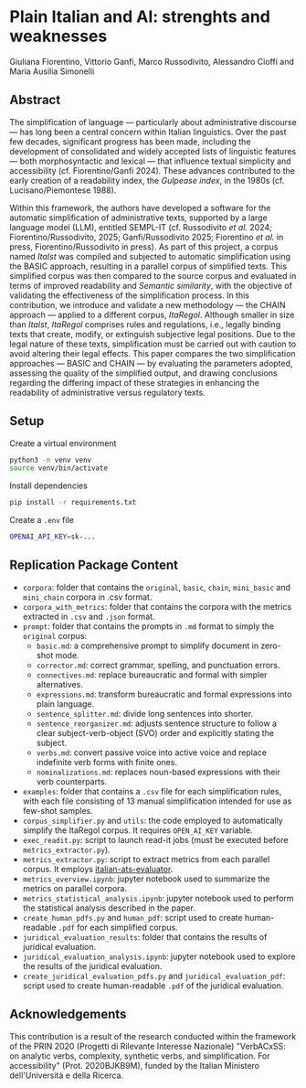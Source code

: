 # Plain Italian and AI: strenghts and weaknesses
Giuliana Fiorentino, Vittorio Ganfi, Marco Russodivito, Alessandro Cioffi and Maria Ausilia Simonelli


## Abstract
The simplification of language — particularly about administrative discourse — has long been a central concern within Italian linguistics. Over the past few decades, significant progress has been made, including the development of consolidated and widely accepted lists of linguistic features — both morphosyntactic and lexical — that influence textual simplicity and accessibility (cf. Fiorentino/Ganfi 2024). These advances contributed to the early creation of a readability index, the *Gulpease index*, in the 1980s (cf. Lucisano/Piemontese 1988).

Within this framework, the authors have developed a software for the automatic simplification of administrative texts, supported by a large language model (LLM), entitled SEMPL-IT (cf. Russodivito *et al.* 2024; Fiorentino/Russodivito, 2025; Ganfi/Russodivito 2025; Fiorentino *et al.* in press, Fiorentino/Russodivito in press). As part of this project, a corpus named *ItaIst* was compiled and subjected to automatic simplification using the BASIC approach, resulting in a parallel corpus of simplified texts. This simplified corpus was then compared to the source corpus and evaluated in terms of improved readability and *Semantic similarity*, with the objective of validating the effectiveness of the simplification process. In this contribution, we introduce and validate a new methodology — the CHAIN approach — applied to a different corpus, *ItaRegol*. Although smaller in size than *ItaIst*, *ItaRegol* comprises rules and regulations, i.e., legally binding texts that create, modify, or extinguish subjective legal positions. Due to the legal nature of these texts, simplification must be carried out with caution to avoid altering their legal effects. This paper compares the two simplification approaches — BASIC and CHAIN — by evaluating the parameters adopted, assessing the quality of the simplified output, and drawing conclusions regarding the differing impact of these strategies in enhancing the readability of administrative versus regulatory texts.


## Setup
Create a virtual environment
```bash
python3 -m venv venv
source venv/bin/activate
```

Install dependencies
```bash
pip install -r requirements.txt
```

Create a `.env` file
```bash
OPENAI_API_KEY=sk-...
```


## Replication Package Content
- `corpora`: folder that contains the `original`, `basic`, `chain`, `mini_basic` and `mini_chain` corpora in .csv format.
- `corpora_with_metrics`: folder that contains the corpora with the metrics extracted in `.csv` and `.json` format.
- `prompt`: folder that contains the prompts in `.md` format to simply the `original` corpus:
  - `basic.md`: a comprehensive prompt to simplify document in zero-shot mode.
  - `corrector.md`: correct grammar, spelling, and punctuation errors.
  - `connectives.md`: replace bureaucratic and formal with simpler alternatives.
  - `expressions.md`: transform bureaucratic and formal expressions into plain language.
  - `sentence_splitter.md`: divide long sentences into shorter.
  - `sentence_reorganizer.md`: adjusts sentence structure to follow a clear subject-verb-object (SVO) order and explicitly stating the subject.
  - `verbs.md`: convert passive voice into active voice and replace indefinite verb forms with finite ones.
  - `nominalizations.md`: replaces noun-based expressions with their verb counterparts.
- `examples`: folder that contains a `.csv` file for each simplification rules, with each file consisting of 13 manual simplification intended for use as few-shot samples.
- `corpus_simplifier.py` and `utils`: the code employed to automatically simplify the ItaRegol corpus. It requires `OPEN_AI_KEY` variable.
- `exec_readit.py`: script to launch read-it jobs (must be executed before `metrics_extractor.py`).
- `metrics_extractor.py`: script to extract metrics from each parallel corpus. It employs [italian-ats-evaluator](https://github.com/RedHitMark/italian-ats-evaluator).
- `metrics_overview.ipynb`: jupyter notebook used to summarize the metrics on parallel corpora.
- `metrics_statistical_analysis.ipynb`: jupyter notebook used to perform the statistical analysis described in the paper.
- `create_human_pdfs.py` and `human_pdf`: script used to create human-readable `.pdf` for each simplified corpus.
- `juridical_evaluation_results`: folder that contains the results of juridical evaluation. 
- `juridical_evaluation_analysis.ipynb`: jupyter notebook used to explore the results of the juridical evaluation.
- `create_juridical_evaluation_pdfs.py` and `juridical_evaluation_pdf`: script used to create human-readable `.pdf` of the juridical evaluation.


## Acknowledgements
This contribution is a result of the research conducted within the framework of the PRIN 2020 (Progetti di Rilevante Interesse Nazionale) "VerbACxSS: on analytic verbs, complexity, synthetic verbs, and simplification. For accessibility" (Prot. 2020BJKB9M), funded by the Italian Ministero dell'Università e della Ricerca.